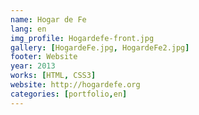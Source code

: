 ```yaml
---
name: Hogar de Fe
lang: en
img_profile: Hogardefe-front.jpg
gallery: [HogardeFe.jpg, HogardeFe2.jpg]
footer: Website
year: 2013
works: [HTML, CSS3]
website: http://hogardefe.org
categories: [portfolio,en]
---
```

